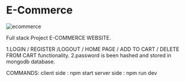 # E-Commerce

![ecommerce](https://user-images.githubusercontent.com/96541064/161419822-6ae81a97-368a-4a48-9471-b0a328c4e95c.png)


Full stack Project E-COMMERCE WEBSITE.

1.LOGIN / REGISTER /LOGOUT / HOME PAGE / ADD TO CART / DELETE FROM CART functionality.
2.password is been hashed and stored in mongodb database.

COMMANDS:
client side : npm start
server side : npm run dev
